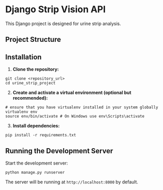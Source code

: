 # Django Strip Vision API

This Django project is designed for urine strip analysis.

## Project Structure


## Installation

1. **Clone the repository:**
```
git clone <repository_url>
cd urine_strip_project
```

2. **Create and activate a virtual environment (optional but recommended):**
```
# ensure that you have virtualenv installed in your system globally
virtualenv env 
source env/bin/activate # On Windows use env\Scripts\activate
```

3. **Install dependencies:**
```
pip install -r requirements.txt
```

## Running the Development Server

Start the development server:
```
python manage.py runserver
```
The server will be running at `http://localhost:8000` by default.
